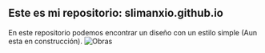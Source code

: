 ## Este es mi repositorio: slimanxio.github.io
En este repositorio podemos encontrar un diseño con un estilo simple (Aun esta en construcción).
![Obras](/images/logo.png)
